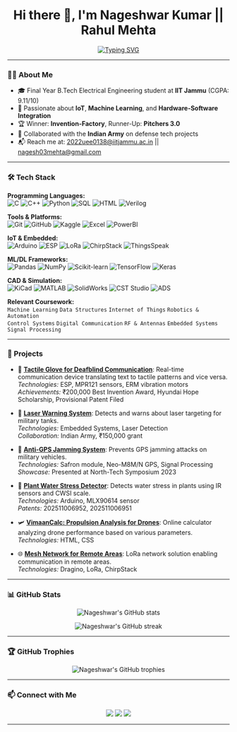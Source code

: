 <h1 align="center">
  Hi there 👋, I'm Nageshwar Kumar || Rahul Mehta
</h1>

<p align="center">
  <a href="https://nageshwar-kumar.vercel.app/">
    <img src="https://readme-typing-svg.demolab.com/?lines=IoT%20Engineer;Machine%20Learning%20Enthusiast;Hardware-Software%20Integrator;Final%20Year%20Student%20at%20IIT%20Jammu&center=true&width=500&height=50" alt="Typing SVG" />
  </a>
</p>

---

### 👨‍💻 About Me

- 🎓 Final Year B.Tech Electrical Engineering student at **IIT Jammu** (CGPA: 9.11/10)
- 🧠 Passionate about **IoT**, **Machine Learning**, and **Hardware-Software Integration**
- 🏆 Winner: **Invention-Factory**, Runner-Up: **Pitchers 3.0**
- 🤝 Collaborated with the **Indian Army** on defense tech projects
- 📬 Reach me at: [2022uee0138@iitjammu.ac.in](mailto:2022uee0138@iitjammu.ac.in) || [nagesh03mehta@gmail.com](mailto:nagesh03mehta@gmail.com)

---

### 🛠️ Tech Stack

**Programming Languages:**  
![C](https://img.shields.io/badge/C-00599C?style=flat&logo=c&logoColor=white)
![C++](https://img.shields.io/badge/C++-00599C?style=flat&logo=c%2B%2B&logoColor=white)
![Python](https://img.shields.io/badge/Python-3776AB?style=flat&logo=python&logoColor=white)
![SQL](https://img.shields.io/badge/SQL-4479A1?style=flat&logo=postgresql&logoColor=white)
![HTML](https://img.shields.io/badge/HTML5-E34F26?style=flat&logo=html5&logoColor=white)
![Verilog](https://img.shields.io/badge/Verilog-000000?style=flat&logo=verilog&logoColor=white)

**Tools & Platforms:**  
![Git](https://img.shields.io/badge/Git-F05032?style=flat&logo=git&logoColor=white)
![GitHub](https://img.shields.io/badge/GitHub-181717?style=flat&logo=github&logoColor=white)
![Kaggle](https://img.shields.io/badge/Kaggle-20BEFF?style=flat&logo=kaggle&logoColor=white)
![Excel](https://img.shields.io/badge/Excel-217346?style=flat&logo=microsoft-excel&logoColor=white)
![PowerBI](https://img.shields.io/badge/Power_BI-F2C811?style=flat&logo=powerbi&logoColor=black)

**IoT & Embedded:**  
![Arduino](https://img.shields.io/badge/Arduino-00979D?style=flat&logo=arduino&logoColor=white)
![ESP](https://img.shields.io/badge/ESP-000000?style=flat&logo=espressif&logoColor=white)
![LoRa](https://img.shields.io/badge/LoRa-00AEEF?style=flat&logo=semtech&logoColor=white)
![ChirpStack](https://img.shields.io/badge/ChirpStack-000000?style=flat&logo=chirpstack&logoColor=white)
![ThingsSpeak](https://img.shields.io/badge/ThingsSpeak-00AEEF?style=flat&logo=thingspeak&logoColor=white)

**ML/DL Frameworks:**  
![Pandas](https://img.shields.io/badge/Pandas-150458?style=flat&logo=pandas&logoColor=white)
![NumPy](https://img.shields.io/badge/NumPy-013243?style=flat&logo=numpy&logoColor=white)
![Scikit-learn](https://img.shields.io/badge/Scikit_learn-F7931E?style=flat&logo=scikit-learn&logoColor=white)
![TensorFlow](https://img.shields.io/badge/TensorFlow-FF6F00?style=flat&logo=tensorflow&logoColor=white)
![Keras](https://img.shields.io/badge/Keras-D00000?style=flat&logo=keras&logoColor=white)

**CAD & Simulation:**  
![KiCad](https://img.shields.io/badge/KiCad-314CB0?style=flat&logo=kicad&logoColor=white)
![MATLAB](https://img.shields.io/badge/MATLAB-0076A8?style=flat&logo=mathworks&logoColor=white)
![SolidWorks](https://img.shields.io/badge/SolidWorks-0076A8?style=flat&logo=solidworks&logoColor=white)
![CST Studio](https://img.shields.io/badge/CST_Studio-000000?style=flat&logo=cststudio&logoColor=white)
![ADS](https://img.shields.io/badge/Advanced_Design_System-000000?style=flat&logo=advanced-design-system&logoColor=white)

**Relevant Coursework:**  
`Machine Learning` `Data Structures` `Internet of Things` `Robotics & Automation`  
`Control Systems` `Digital Communication` `RF & Antennas` `Embedded Systems` `Signal Processing`

---

### 🚀 Projects

- 🧤 [**Tactile Glove for Deafblind Communication**](https://github.com/nageshwar-mehta/tactile-glove): Real-time communication device translating text to tactile patterns and vice versa.  
  *Technologies:* ESP, MPR121 sensors, ERM vibration motors  
  *Achievements:* ₹200,000 Best Invention Award, Hyundai Hope Scholarship, Provisional Patent Filed

- 🔦 [**Laser Warning System**](https://github.com/nageshwar-mehta/laser-warning-system): Detects and warns about laser targeting for military tanks.  
  *Technologies:* Embedded Systems, Laser Detection  
  *Collaboration:* Indian Army, ₹150,000 grant

- 📡 [**Anti-GPS Jamming System**](https://github.com/nageshwar-mehta/anti-gps-jamming-system): Prevents GPS jamming attacks on military vehicles.  
  *Technologies:* Safron module, Neo-M8M/N GPS, Signal Processing  
  *Showcase:* Presented at North-Tech Symposium 2023

- 🌿 [**Plant Water Stress Detector**](https://github.com/nageshwar-mehta/plant-water-stress-detector): Detects water stress in plants using IR sensors and CWSI scale.  
  *Technologies:* Arduino, MLX90614 sensor  
  *Patents:* 202511006952, 202511006951

- 🛩️ [**VimaanCalc: Propulsion Analysis for Drones**](https://github.com/nageshwar-mehta/vimaan-calc): Online calculator analyzing drone performance based on various parameters.  
  *Technologies:* HTML, CSS

- 🌐 [**Mesh Network for Remote Areas**](https://github.com/nageshwar-mehta/mesh-network): LoRa network solution enabling communication in remote areas.  
  *Technologies:* Dragino, LoRa, ChirpStack

---

### 📊 GitHub Stats

<p align="center">
  <img src="https://github-readme-stats.vercel.app/api?username=nageshwar-mehta&show_icons=true&theme=radical" alt="Nageshwar's GitHub stats" />
</p>

<p align="center">
  <img src="https://github-readme-streak-stats.herokuapp.com/?user=nageshwar-mehta&theme=radical" alt="Nageshwar's GitHub streak" />
</p>

---

### 🏆 GitHub Trophies

<p align="center">
  <img src="https://github-profile-trophy.vercel.app/?username=nageshwar-mehta&theme=radical&no-frame=true&no-bg=true&margin-w=4" alt="Nageshwar's GitHub trophies" />
</p>

---

### 📫 Connect with Me

<p align="center">
  <a href="mailto:2022uee0138@iitjammu.ac.in"><img src="https://img.shields.io/badge/Email-2022uee0138@iitjammu.ac.in-blue?style=flat&logo=gmail&logoColor=white" /></a>
  <a href="https://linkedin.com/in/nageshwar-kumar-mehta"><img src="https://img.shields.io/badge/LinkedIn-Nageshwar%20Kumar-blue?style=flat&logo=linkedin&logoColor=white" /></a>
  <a href="https://nageshwar-kumar.vercel.app/"><img src="https://img.shields.io/badge/Portfolio-nageshwar--kumar.vercel.app-blue?style=flat&logo=google-chrome&logoColor=white" /></a>
</p>

---

